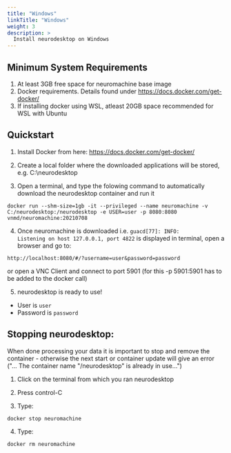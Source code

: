 ```yaml
---
title: "Windows"
linkTitle: "Windows"
weight: 3
description: >
  Install neurodesktop on Windows
---
```


## Minimum System Requirements
1. At least 3GB free space for neuromachine base image
2. Docker requirements. Details found under https://docs.docker.com/get-docker/
3. If installing docker using WSL, atleast 20GB space recommended for WSL with Ubuntu

## Quickstart
1. Install Docker from here: https://docs.docker.com/get-docker/

2. Create a local folder where the downloaded applications will be stored, e.g. C:\neurodesktop

3. Open a terminal, and type the folowing command to automatically download the neurodesktop container and run it

```
docker run --shm-size=1gb -it --privileged --name neuromachine -v C:/neurodesktop:/neurodesktop -e USER=user -p 8080:8080 vnmd/neuromachine:20210708
```

4. Once neuromachine is downloaded i.e. `guacd[77]: INFO:        Listening on host 127.0.0.1, port 4822` is displayed in terminal, open a browser and go to:
```
http://localhost:8080/#/?username=user&password=password
```
or open a VNC Client and connect to port 5901 (for this -p 5901:5901 has to be added to the docker call)

5. neurodesktop is ready to use!
- User is `user`
- Password is `password`

## Stopping neurodesktop:
When done processing your data it is important to stop and remove the container - otherwise the next start or container update will give an error ("... The container name "/neurodesktop" is already in use...")
1. Click on the terminal from which you ran neurodesktop

2. Press control-C

3. Type:
```
docker stop neuromachine
```
4. Type:
```
docker rm neuromachine
```
